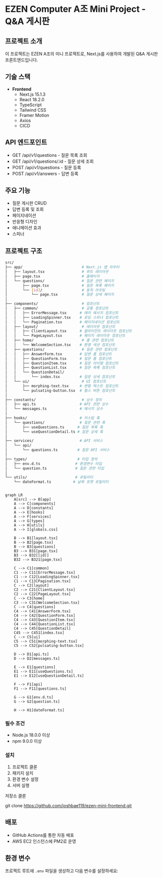 # EZEN Computer A조 Mini Project - Q&A 게시판

## 프로젝트 소개

이 프로젝트는 EZEN A조의 미니 프로젝트로, Next.js를 사용하여 개발된 Q&A 게시판 프론트엔드입니다.

## 기술 스택

- **Frontend**
  - Next.js 15.1.3
  - React 18.2.0
  - TypeScript
  - Tailwind CSS
  - Framer Motion
  - Axios
  - CICD

## API 엔드포인트

- GET /api/v1/questions - 질문 목록 조회
- GET /api/v1/questions/:id - 질문 상세 조회
- POST /api/v1/questions - 질문 등록
- POST /api/v1/answers - 답변 등록

## 주요 기능

- 질문 게시판 CRUD
- 답변 등록 및 조회
- 페이지네이션
- 반응형 디자인
- 애니메이션 효과
- 스피너

## 프로젝트 구조

```bash
src/
├── app/                           # Next.js 앱 라우터
│   ├── layout.tsx                 # 루트 레이아웃
│   ├── page.tsx                   # 홈페이지
│   └── questions/                 # 질문 관련 페이지
│       ├── page.tsx               # 질문 목록 페이지
│       └── [id]/                  # 동적 라우팅
│           └── page.tsx           # 질문 상세 페이지
│
├── components/                    # 컴포넌트
│   ├── common/                    # 공통 컴포넌트
│   │   ├── ErrorMessage.tsx      # 에러 메시지 컴포넌트
│   │   ├── LoadingSpinner.tsx    # 로딩 스피너 컴포넌트
│   │   └── Pagination.tsx        # 페이지네이션 컴포넌트
│   ├── layout/                    # 레이아웃 컴포넌트
│   │   ├── ClientLayout.tsx      # 클라이언트 레이아웃 컴포넌트
│   │   └── PageLayout.tsx        # 페이지 레이아웃 컴포넌트
│   ├── home/                      # 홈 관련 컴포넌트
│   │   └── WelcomeSection.tsx    # 환영 섹션 컴포넌트
│   ├── questions/                 # 질문 관련 컴포넌트
│   │   ├── AnswerForm.tsx        # 답변 폼 컴포넌트
│   │   ├── QuestionForm.tsx      # 질문 폼 컴포넌트
│   │   ├── QuestionItem.tsx      # 질문 아이템 컴포넌트
│   │   ├── QuestionList.tsx      # 질문 목록 컴포넌트
│   │   └── QuestionDetail/
│   │       └── index.tsx         # 질문 상세 컴포넌트
│   └── ui/                        # UI 컴포넌트
│       ├── morphing-text.tsx     # 변형 텍스트 컴포넌트
│       └── pulsating-button.tsx  # 펄스 버튼 컴포넌트
│
├── constants/                     # 상수 정의
│   ├── api.ts                    # API 관련 상수
│   └── messages.ts               # 메시지 상수
│
├── hooks/                        # 커스텀 훅
│   └── questions/                # 질문 관련 훅
│       ├── useQuestions.ts      # 질문 목록 훅
│       └── useQuestionDetail.ts # 질문 상세 훅
│
├── services/                     # API 서비스
│   └── api/
│       └── questions.ts         # 질문 API 서비스
│
├── types/                       # 타입 정의
│   ├── env.d.ts                # 환경변수 타입
│   └── question.ts             # 질문 관련 타입
│
└── utils/                      # 유틸리티
    └── dateFormat.ts          # 날짜 포맷 유틸리티


```

```mermaid

graph LR
    A[src] --> B[app]
    A --> C[components]
    A --> D[constants]
    A --> E[hooks]
    A --> F[services]
    A --> G[types]
    A --> H[utils]
    A --> I[globals.css]

    B --> B1[layout.tsx]
    B --> B2[page.tsx]
    B --> B3[questions]
    B3 --> B31[page.tsx]
    B3 --> B32[[id]]
    B32 --> B321[page.tsx]

    C --> C1[common]
    C1 --> C11[ErrorMessage.tsx]
    C1 --> C12[LoadingSpinner.tsx]
    C1 --> C13[Pagination.tsx]
    C --> C2[layout]
    C2 --> C21[ClientLayout.tsx]
    C2 --> C22[PageLayout.tsx]
    C --> C3[home]
    C3 --> C31[WelcomeSection.tsx]
    C --> C4[questions]
    C4 --> C41[AnswerForm.tsx]
    C4 --> C42[QuestionForm.tsx]
    C4 --> C43[QuestionItem.tsx]
    C4 --> C44[QuestionList.tsx]
    C4 --> C45[QuestionDetail]
    C45 --> C451[index.tsx]
    C --> C5[ui]
    C5 --> C51[morphing-text.tsx]
    C5 --> C52[pulsating-button.tsx]

    D --> D1[api.ts]
    D --> D2[messages.ts]

    E --> E1[questions]
    E1 --> E11[useQuestions.ts]
    E1 --> E12[useQuestionDetail.ts]

    F --> F1[api]
    F1 --> F11[questions.ts]

    G --> G1[env.d.ts]
    G --> G2[question.ts]

    H --> H1[dateFormat.ts]

```

### 필수 조건

- Node.js 18.0.0 이상
- npm 9.0.0 이상

### 설치

1. 프로젝트 클론
2. 패키지 설치
3. 환경 변수 설정
4. 서버 실행

저장소 클론

git clone https://github.com/joshbae119/ezen-mini-frontend.git

## 배포

- GitHub Actions를 통한 자동 배포
- AWS EC2 인스턴스에 PM2로 운영

## 환경 변수

프로젝트 루트에 `.env` 파일을 생성하고 다음 변수를 설정하세요:
